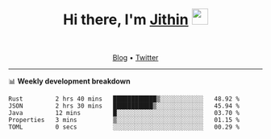 <h1 align="center">Hi there, I'm <a href="https://jithset.github.io/" target="_blank">Jithin</a> <img
src="https://github.com/blackcater/blackcater/raw/main/images/Hi.gif" height="32" /></h1>

<br />

<p align="center">
  <a href="https://jithset.github.io">Blog</a> •
  <a href="https://twitter.com/jithset">Twitter</a>
</p>

---

📊 **Weekly development breakdown**

<!--START_SECTION:waka-->

```text
Rust         2 hrs 40 mins   ████████████▒░░░░░░░░░░░░   48.92 %
JSON         2 hrs 30 mins   ███████████▒░░░░░░░░░░░░░   45.94 %
Java         12 mins         █░░░░░░░░░░░░░░░░░░░░░░░░   03.70 %
Properties   3 mins          ▒░░░░░░░░░░░░░░░░░░░░░░░░   01.15 %
TOML         0 secs          ░░░░░░░░░░░░░░░░░░░░░░░░░   00.29 %
```

<!--END_SECTION:waka-->


